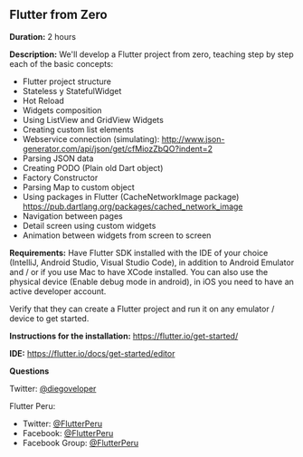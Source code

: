 ## Flutter from Zero

**Duration:** 2 hours

**Description:** We'll develop a Flutter project from zero, teaching step by step each of the basic concepts:

-   Flutter project structure
-   Stateless y StatefulWidget
-   Hot Reload
-   Widgets composition
-   Using ListView and GridView Widgets
-   Creating custom list elements
-   Webservice connection (simulating): http://www.json-generator.com/api/json/get/cfMiozZbQO?indent=2
-   Parsing JSON data
-   Creating PODO (Plain old Dart object)
-   Factory Constructor
-   Parsing Map to custom object 
-   Using packages in Flutter (CacheNetworkImage package) https://pub.dartlang.org/packages/cached_network_image
-   Navigation between pages
-   Detail screen using custom widgets
-   Animation between widgets from screen to screen



**Requirements:**
Have Flutter SDK installed with the IDE of your choice (IntelliJ, Android Studio, Visual Studio Code), in addition to Android Emulator and / or if you use Mac to have XCode installed.
You can also use the physical device (Enable debug mode in android), in iOS you need to have an active developer account.

Verify that they can create a Flutter project and run it on any emulator / device to get started.

**Instructions for the installation:**
https://flutter.io/get-started/

**IDE:**
https://flutter.io/docs/get-started/editor

**Questions**

Twitter: [@diegoveloper](https://twitter.com/diegoveloper)

Flutter Peru: 
   - Twitter: [@FlutterPeru](https://twitter.com/FlutterPeru)
   - Facebook:  [@FlutterPeru](https://facebook.com/FlutterPeru)
   - Facebook Group:  [@FlutterPeru](https://www.facebook.com/groups/flutterperu/)